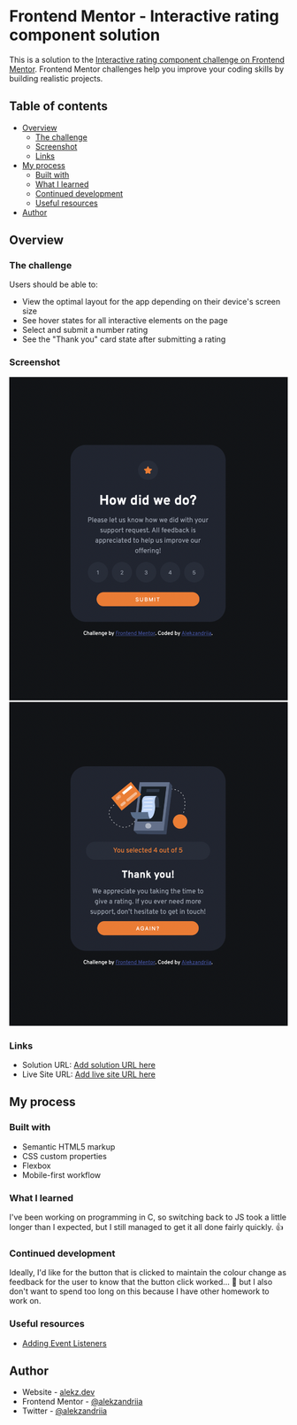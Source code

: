 # Frontend Mentor - Interactive rating component solution

This is a solution to the [Interactive rating component challenge on Frontend Mentor](https://www.frontendmentor.io/challenges/interactive-rating-component-koxpeBUmI). Frontend Mentor challenges help you improve your coding skills by building realistic projects.

## Table of contents

- [Overview](#overview)
  - [The challenge](#the-challenge)
  - [Screenshot](#screenshot)
  - [Links](#links)
- [My process](#my-process)
  - [Built with](#built-with)
  - [What I learned](#what-i-learned)
  - [Continued development](#continued-development)
  - [Useful resources](#useful-resources)
- [Author](#author)

## Overview

### The challenge

Users should be able to:

- View the optimal layout for the app depending on their device's screen size
- See hover states for all interactive elements on the page
- Select and submit a number rating
- See the "Thank you" card state after submitting a rating

### Screenshot

![](screenshot-1.png)
![](screenshot-2.png)

### Links

- Solution URL: [Add solution URL here](https://github.com/alekzandriia/interactive-rating)
- Live Site URL: [Add live site URL here](https://alekzandriia.github.io/interactive-rating/)

## My process

### Built with

- Semantic HTML5 markup
- CSS custom properties
- Flexbox
- Mobile-first workflow

### What I learned

I've been working on programming in C, so switching back to JS took a little longer than I expected, but I still managed to get it all done fairly quickly. 👍

### Continued development

Ideally, I'd like for the button that is clicked to maintain the colour change as feedback for the user to know that the button click worked... 🤔 but I also don't want to spend too long on this because I have other homework to work on.

### Useful resources

- [Adding Event Listeners](https://www.freecodecamp.org/news/javascript-addeventlistener-example-code/)

## Author

- Website - [alekz.dev](https://www.alekz.dev)
- Frontend Mentor - [@alekzandriia](https://www.frontendmentor.io/profile/alekzandria)
- Twitter - [@alekzandriia](https://www.twitter.com/alekzandriia)
